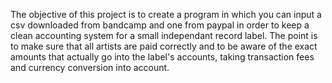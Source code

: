 The objective of this project is to create a program in which you can input a csv downloaded from bandcamp and one from paypal in order to keep a clean accounting system for a small independant record label. The point is to make sure that all artists are paid correctly and to be aware of the exact amounts that actually go into the label's accounts, taking transaction fees and currency conversion into account.
